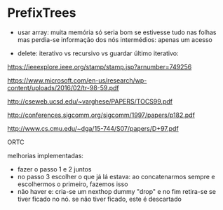 # PrefixTrees

- usar array: muita memória
              só seria bom se estivesse tudo nas folhas mas perdia-se informação dos nós intermédios: apenas um acesso

- delete: iterativo vs recursivo vs guardar último
          iterativo:

https://ieeexplore.ieee.org/stamp/stamp.jsp?arnumber=749256

https://www.microsoft.com/en-us/research/wp-content/uploads/2016/02/tr-98-59.pdf

http://cseweb.ucsd.edu/~varghese/PAPERS/TOCS99.pdf

http://conferences.sigcomm.org/sigcomm/1997/papers/p182.pdf

http://www.cs.cmu.edu/~dga/15-744/S07/papers/D+97.pdf


ORTC

melhorias implementadas:
- fazer o passo 1 e 2 juntos
- no passo 3 escolher o que já lá estava: ao concatenarmos sempre e escolhermos o primeiro, fazemos isso
- não haver e: cria-se um nexthop dummy "drop" e no fim retira-se se tiver ficado no nó. se não tiver ficado, este é descartado
